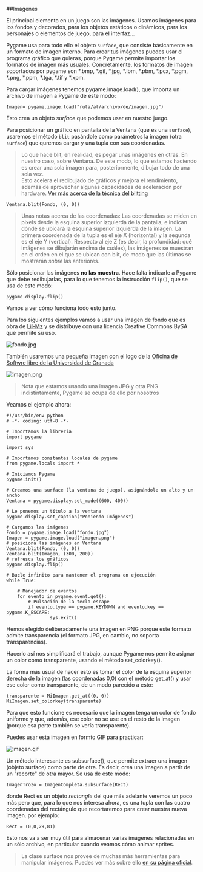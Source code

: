##Imágenes

El principal elemento en un juego son las imágenes. Usamos imágenes para los fondos y decorados, para los objetos estáticos o dinámicos, para los personajes o elementos de juego, para el interfaz...

Pygame usa para todo ello el objeto `surface`, que consiste básicamente en un formato de imagen interno. Para crear tus imágenes puedes usar el programa gráfico que quieras, porque Pygame permite importar los formatos de imagen más usuales. Concretamente, los formatos de imagen soportados por pygame son *.bmp, *.gif, *.jpg, *.lbm, *.pbm, *.pcx, *.pgm, *.png, *.ppm, *.tga, *.tif y *.xpm.

Para cargar imágenes tenemos pygame.image.load(), que importa un archivo de imagen a Pygame de este modo:

```
Imagen= pygame.image.load("ruta/al/archivo/de/imagen.jpg")
```

Esto crea un objeto *surface* que podemos usar en nuestro juego.

Para posicionar un gráfico en pantalla de la Ventana (que es una `surface`), usaremos el método `blit` pasándole como parámetros la imagen (otra `surface`) que quremos cargar y una tupla con sus coordenadas.

> Lo que hace blit, en realidad, es pegar unas imágenes en otras. En nuestro caso, sobre Ventana. De este modo, lo que estamos haciendo es crear una sola imagen para, posteriormente, dibujar todo de una sola vez.  
> Esto acelera el redibujado de gráficos y mejora el rendimiento, además de aprovechar algunas capacidades de aceleración por hardware. [Ver más acerca de la técnica del blitting](http://es.wikipedia.org/wiki/Bit_blit)

```
Ventana.blit(Fondo, (0, 0))
```

> Unas notas acerca de las coordenadas:
> Las coordenadas se miden en pixels desde la esquina superior izquierda de la pantalla, e indican dónde se ubicará la esquina superior izquierda de la imagen.
> La primera coordenada de la tupla es el eje X (horizontal) y la segunda es el eje Y (vertical).
> Respecto al eje Z (es decir, la profundidad: qué imágenes se dibujarán encima de cuáles), las imágenes se muestran en el orden en el que se ubican con blit, de modo que las últimas se mostrarán *sobre* las anteriores.

Sólo posicionar las imágenes **no las muestra**. Hace falta indicarle a Pygame que debe redibujarlas, para lo que tenemos la instrucción `flip()`, que se usa de este modo:

```
pygame.display.flip()
```

Vamos a ver cómo funciona todo esto junto.

Para los siguientes ejemplos vamos a usar una imagen de fondo que es obra de [Lil-Mz](http://www.deviantart.com/morelikethis/125969509) y se distribuye con una licencia Creative Commons BySA que permite su uso.

![fondo.jpg](../img/fondo.jpg)

También usaremos una pequeña imagen con el logo de la [Oficina de Softwre libre de la Universidad de Granada](http://osl.ugr.es) 

![imagen.png](../img/imagen.png)

> Nota que estamos usando una imagen JPG y otra PNG indistintamente, Pygame se ocupa de ello por nosotros

Veamos el ejemplo ahora:

```
#!/usr/bin/env python
# -*- coding: utf-8 -*-

# Importamos la librería
import pygame

import sys

# Importamos constantes locales de pygame
from pygame.locals import *

# Iniciamos Pygame
pygame.init()

# Creamos una surface (la ventana de juego), asignándole un alto y un ancho
Ventana = pygame.display.set_mode((600, 400))

# Le ponemos un título a la ventana
pygame.display.set_caption("Poniendo Imágenes")

# Cargamos las imágenes
Fondo = pygame.image.load("fondo.jpg")
Imagen = pygame.image.load("imagen.png")
# posiciona las imágenes en Ventana
Ventana.blit(Fondo, (0, 0))
Ventana.blit(Imagen, (300, 200))
# refresca los gráficos
pygame.display.flip()

# Bucle infinito para mantener el programa en ejecución
while True:
    
    # Manejador de eventos
    for evento in pygame.event.get():
        # Pulsación de la tecla escape
        if evento.type == pygame.KEYDOWN and evento.key == pygame.K_ESCAPE:
                sys.exit()
```

Hemos elegido deliberadamente una imagen en PNG porque este formato admite transparencia (el formato JPG, en cambio, no soporta transparencias).

Hacerlo así nos simplificará el trabajo, aunque Pygame nos permite asignar un color como transparente, usando el método set_colorkey().

La forma más usual de hacer esto es tomar el color de la esquina superior derecha de la imagen (las coordenadas 0,0) con el método get_at() y usar ese color como transparente, de un modo parecido a esto:

```
transparente = MiImagen.get_at((0, 0))
MiImagen.set_colorkey(transparente)
```

Para que esto funcione es necesario que la imagen tenga un color de fondo uniforme y que, además, ese color no se use en el resto de la imagen (porque esa perte también se vería transparente).

Puedes usar esta imagen en formto GIF para practicar:

![imagen.gif](../img/imagen.gif)

Un método interesante es subsurface(), que permite extraer una imagen (objeto surface) como parte de otra. Es decir, crea una imagen a partir de un "recorte" de otra mayor. Se usa de este modo:

```
ImagenTrozo = ImagenCompleta.subsurface(Rect)
```

donde Rect es un objeto *rectangle* del que más adelante veremos un poco más pero que, para lo que nos interesa ahora, es una tupla con las cuatro coordenadas del rectángulo que recortaremos para crear nuestra nueva imagen. por ejemplo:

```
Rect = (0,0,29,81)
```
Esto nos va a ser muy útil para almacenar varias imágenes relacionadas en un sólo archivo, en particular cuando veamos cómo animar sprites.

> La clase surface nos provee de muchas más herramientas para manipular imágenes. Puedes ver más sobre ello [en su página oficial](http://www.pygame.org/docs/ref/surface.html).
